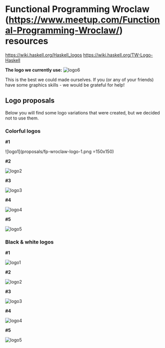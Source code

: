 Functional Programming Wroclaw (https://www.meetup.com/Functional-Programming-Wroclaw/) resources
======================================================================================================

https://wiki.haskell.org/Haskell_logos
https://wiki.haskell.org/TW-Logo-Haskell

**The logo we currently use:**
![logo6](fp-wroclaw-logo-lambda-2.png)

This is the best we could made ourselves. If you (or any of your friends) have some graphics skills - we would be grateful for help!



## Logo proposals

Below you will find some logo variations that were created, but we decided not to use them.

### Colorful logos


**#1**

![logo1](proposals/fp-wroclaw-logo-1.png =150x150)

**#2**

![logo2](proposals/fp-wroclaw-logo-2.png)

**#3**

![logo3](proposals/fp-wroclaw-logo-W-lambda.png)

**#4**

![logo4](proposals/fp-wroclaw-logo-W-lambda-2.png)

**#5**

![logo5](proposals/fp-wroclaw-logo-W-lambda-3.png)

### Black & white logos

**#1**

![logo1](fp-wroclaw-logo-bw.png)

**#2**

![logo2](fp-wroclaw-logo-fx.png)

**#3**

![logo3](fp-wroclaw-logo-lambda.png)

**#4**

![logo4](fp-wroclaw-logo-lambda-3.png)

**#5**

![logo5](fp-wroclaw-logo-lambda-6.png)


